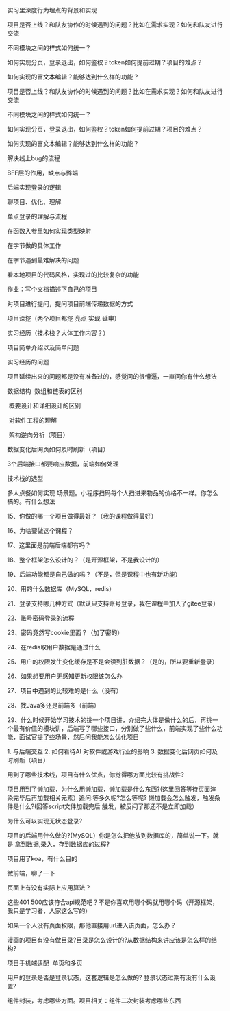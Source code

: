 实习里深度行为埋点的背景和实现

项目是否上线？和队友协作的时候遇到的问题？比如在需求实现？如何和队友进行交流

不同模块之间的样式如何统一？

如何实现分页，登录退出，如何鉴权？token如何提前过期？项目的难点？

如何实现的富文本编辑？能够达到什么样的功能？

项目是否上线？和队友协作的时候遇到的问题？比如在需求实现？如何和队友进行交流

不同模块之间的样式如何统一？

如何实现分页，登录退出，如何鉴权？token如何提前过期？项目的难点？

如何实现的富文本编辑？能够达到什么样的功能？

解决线上bug的流程

BFF层的作用，缺点与弊端

后端实现登录的逻辑

聊项目、优化、理解

单点登录的理解与流程

在函数入参里如何实现类型映射

在字节做的具体工作

在字节遇到最难解决的问题

看本地项目的代码风格，实现过的比较复杂的功能

作业：写个文档描述下自己的项目

对项目进行提问，提问项目前端传递数据的方式

项目深挖（两个项目都挖 亮点 实现 延申）

实习经历（技术栈？大体工作内容？）

项目简单介绍以及简单问题

实习经历的问题

项目延续出来的问题都是没有准备过的，感觉问的很懵逼，一直问你有什么想法

数据结构  数组和链表的区别

 概要设计和详细设计的区别

 对软件工程的理解

 架构逆向分析（项目）

数据变化后网页如何及时刷新（项目）

3个后端接口都要响应数据，前端如何处理

技术栈的选型

多人点餐如何实现
场景题。小程序扫码每个人扫进来物品的价格不一样。你怎么搞的。有什么想法

15、你做的哪一个项目做得最好？（我的课程做得最好）

16、为啥要做这个课程？

17、这里面是前端后端都有吗？

18、整个框架怎么设计的？（是开源框架，不是我设计的）

19、后端功能都是自己做的吗？（不是，但是课程中也有新功能）

20、用的什么数据库（MySQL，redis）

21、登录支持哪几种方式（默认只支持账号登录，我在课程中加入了gitee登录）

22、账号密码登录的流程

23、密码竟然写cookie里面？（加了密的）

24、在redis取用户数据是通过什么

25、用户的权限发生变化缓存是不是会读到脏数据？（是的，所以要重新登录）

26、如果想要用户无感知更新权限该怎么办

27、项目中遇到的比较难的是什么（没有）

28、找Java多还是前端多（前端）

29、什么时候开始学习技术的挑一个项目讲，介绍完大体是做什么的后，再挑一个最有价值的模块讲，后端写了哪些接口，分别做了些什么，前端实现了些什么功能，面试官提了些场景，然后问我能怎么优化项目

1. 与后端交互 
2. 如何看待AI 对软件或游戏行业的影响 
3. 数据变化后网页如何及时刷新（项目）

用到了哪些技术线，项目有什么优点，你觉得哪方面比较有挑战性?

项目用到了懒加载，为什么用懒加载，懒加载是什么东西?(这里回答等待页面渲
染完毕后再加载相关元素）追问:等多久呢?怎么等呢?
懒加载会怎么触发，触发条件是什么?(回答script文件加载完后
触发，被反问了那还不是立即加载）

为什么可以实现无状态登录?

项目的后端用什么做的?(MySQL）你是怎么把他放到数据库的，简单说一下。就是
拿到数据,录入，存到数据库的过程?

项目用了koa，有什么目的

微前端，聊了一下

页面上有没有实际上应用算法？

这些401 500应该符合api规范吧？不是你喜欢用哪个码就用哪个码（开源框架，我只是学习者，人家这么写的）

如果一个人没有页面权限，那他直接用url进入该页面，怎么办？

漫画的项目有没有做目录?目录是怎么设计的?从数据结构来讲应该是怎么样的结构?

项目手机端适配  单页和多页

用户的登录是否是登录状态，这套逻辑是怎么做的? 登录状态过期有没有什么设置?

组件封装，考虑哪些方面。项目相关：组件二次封装考虑哪些东西
